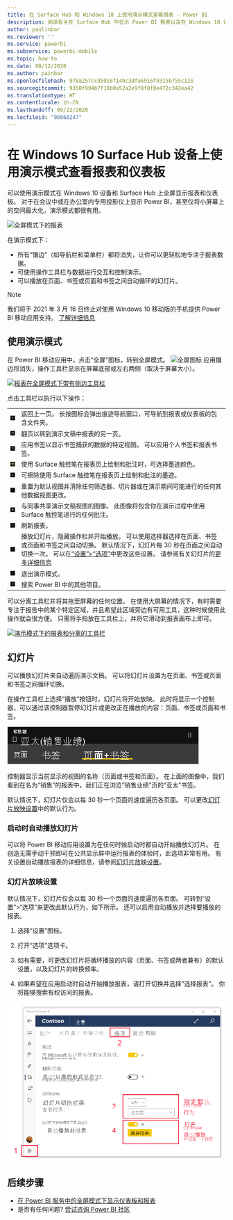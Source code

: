 ```yaml
---
title: 在 Surface Hub 和 Windows 10 上使用演示模式查看报表 - Power BI
description: 阅读有关在 Surface Hub 中显示 Power BI 报表以及在 Windows 10 设备上以全屏模式显示 Power BI 仪表板、报表和磁贴的内容。
author: paulinbar
ms.reviewer: ''
ms.service: powerbi
ms.subservice: powerbi-mobile
ms.topic: how-to
ms.date: 08/12/2020
ms.author: painbar
ms.openlocfilehash: 978a257ccd5916f14bc3dfa6916f9315b755c12e
ms.sourcegitcommit: 9350f994b7f18b0a52a2e9f8f8f8e472c342ea42
ms.translationtype: HT
ms.contentlocale: zh-CN
ms.lasthandoff: 09/22/2020
ms.locfileid: "90860247"
---
```

# <a name="view-reports-and-dashboards-in-presentation-mode-on-surface-hub-and-windows-10-devices"></a>在 Windows 10 Surface Hub 设备上使用演示模式查看报表和仪表板
可以使用演示模式在 Windows 10 设备和 Surface Hub 上全屏显示报表和仪表板。 对于在会议中或在办公室内专用投影仪上显示 Power BI，甚至仅将小屏幕上的空间最大化，演示模式都很有用。

![全屏模式下的报表](./media/mobile-windows-10-app-presentation-mode/power-bi-presentation-mode-2.png)

在演示模式下：
* 所有“镶边”（如导航栏和菜单栏）都将消失，让你可以更轻松地专注于报表数据。
* 可使用操作工具栏与数据进行交互和控制演示。
* 可以播放在页面、书签或页面和书签之间自动循环的幻灯片。

>[!NOTE]
>我们将于 2021 年 3 月 16 日终止对使用 Windows 10 移动版的手机提供 Power BI 移动应用支持。 [了解详细信息](/legal/powerbi/powerbi-mobile/power-bi-mobile-app-end-of-support-for-windows-phones)

## <a name="use-presentation-mode"></a>使用演示模式
在 Power BI 移动应用中，点击“全屏”图标，转到全屏模式。
![全屏图标](././media/mobile-windows-10-app-presentation-mode/power-bi-full-screen-icon.png) 应用镶边将消失，操作工具栏显示在屏幕底部或左右两侧（取决于屏幕大小）。

[![报表在全屏模式下带有侧边工具栏](./media/mobile-windows-10-app-presentation-mode/power-bi-presentation-mode-toolbar.png)](./media/mobile-windows-10-app-presentation-mode/power-bi-presentation-mode-toolbar-expanded.png#lightbox)

点击工具栏以执行以下操作：

|||
|-|-|
|![返回图标](./media/mobile-windows-10-app-presentation-mode/power-bi-windows-10-presentation-back-icon.png)|返回上一页。 长按图标会弹出痕迹导航窗口，可导航到报表或仪表板的包含文件夹。|
|![分页图标](./media/mobile-windows-10-app-presentation-mode/power-bi-windows-10-presentation-pages-icon.png)|翻页以转到演示文稿中报表的另一页。|
|![书签图标](./media/mobile-windows-10-app-presentation-mode/power-bi-windows-10-presentation-bookmarks-icon.png)|应用书签以显示书签捕获的数据的特定视图。 可以应用个人书签和报表书签。|
|![墨迹图标](./media/mobile-windows-10-app-presentation-mode/power-bi-windows-10-presentation-ink-icon.png)|使用 Surface 触控笔在报表页上绘制和批注时，可选择墨迹颜色。|
|![橡皮擦图标](./media/mobile-windows-10-app-presentation-mode/power-bi-windows-10-presentation-eraser-icon.png)|可擦除使用 Surface 触控笔在报表页上绘制和批注的墨迹。          |
|![重置图标](./media/mobile-windows-10-app-presentation-mode/power-bi-windows-10-presentation-reset-icon.png)|重置为默认视图并清除任何筛选器、切片器或在演示期间可能进行的任何其他数据视图更改。|
|![“共享”图标](./media/mobile-windows-10-app-presentation-mode/power-bi-windows-10-share-icon.png)|与同事共享演示文稿视图的图像。 此图像将包含你在演示过程中使用 Surface 触控笔进行的任何批注。|
|![“刷新”图标](./media/mobile-windows-10-app-presentation-mode/power-bi-windows-10-presentation-refresh-icon.png)|刷新报表。|
|![播放图标](./media/mobile-windows-10-app-presentation-mode/power-bi-windows-10-presentation-play-icon.png)|播放幻灯片，隐藏操作栏并开始播放。 可以使用选择器选择在页面、书签或页面和书签之间自动切换。 默认情况下，幻灯片每 30 秒在页面之间自动切换一次。 可以在[“设置”>“选项”](#slideshow-settings)中更改这些设置。 请参阅有关幻灯片的[更多详细信息](#slideshows)|
|![退出全屏模式](./media/mobile-windows-10-app-presentation-mode/power-bi-windows-10-exit-full-screen-icon.png)|退出演示模式。|
|![搜索图标](./media/mobile-windows-10-app-presentation-mode/power-bi-windows-10-presentation-search-icon.png)|搜索 Power BI 中的其他项目。|

可以分离工具栏并将其拖至屏幕的任何位置。 在使用大屏幕的情况下，有时需要专注于报告中的某个特定区域，并且希望此区域旁边有可用工具，这种时候使用此操作就会很方便。 只需将手指放在工具栏上，并将它滑动到报表画布上即可。

[![演示模式下的报表和分离的工具栏](./media/mobile-windows-10-app-presentation-mode/power-bi-windows-10-presentation-drag-toolbar-2.png)](./media/mobile-windows-10-app-presentation-mode/power-bi-windows-10-presentation-drag-toolbar-2-expanded.png#lightbox)

## <a name="slideshows"></a>幻灯片

可以播放幻灯片来自动遍历演示文稿。 可以将幻灯片设置为在页面、书签或页面和书签之间循环切换。

在操作工具栏上选择“播放”按钮时，幻灯片将开始放映。 此时将显示一个控制器，可以通过该控制器暂停幻灯片或更改正在播放的内容：页面、书签或页面和书签。

![幻灯片放映选择器的屏幕截图](././media/mobile-windows-10-app-presentation-mode//power-bi-windows-10-slideshow-selector.png)

 控制器显示当前显示的视图的名称（页面或书签和页面）。 在上面的图像中，我们看到在名为“销售”的报表中，我们正在浏览“销售业绩”页的“亚太”书签。 

默认情况下，幻灯片仅会以每 30 秒一个页面的速度遍历各页面。 可以更改[幻灯片放映设置](#slideshow-settings)中的默认行为。


### <a name="auto-play-a-slideshow-on-startup"></a>启动时自动播放幻灯片

可以将 Power BI 移动应用设置为在任何时候启动时都自动开始播放幻灯片。 在创造无需手动干预即可在公共显示屏中运行报表的体验时，此选项非常有用。 有关设置自动播放报表的详细信息，请参阅[幻灯片放映设置](#slideshow-settings)。

### <a name="slideshow-settings"></a>幻灯片放映设置

默认情况下，幻灯片仅会以每 30 秒一个页面的速度遍历各页面。 可转到“设置”>“选项”来更改此默认行为，如下所示。 还可以启用自动播放并选择要播放的报表。

1. 选择“设置”图标。

1. 打开“选项”选项卡。

1. 如有需要，可更改幻灯片将循环播放的内容（页面、书签或两者兼有）的默认设置，以及幻灯片的转换频率。

1. 如果希望在应用启动时自动开始播放报表，请打开切换并选择“选择报表”。 你将能够搜索有权访问的报表。

![幻灯片放映设置的屏幕截图](././media/mobile-windows-10-app-presentation-mode//power-bi-windows-10-slideshow-settings.png)

## <a name="next-steps"></a>后续步骤
* [在 Power BI 服务中的全屏模式下显示仪表板和报表](../end-user-focus.md)
* 是否有任何问题? [尝试咨询 Power BI 社区](https://community.powerbi.com/)